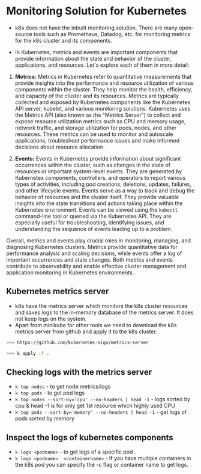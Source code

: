 # Monitoring Solution for Kubernetes

- k8s does not have the inbuilt monitoring solution. There are many open-source tools such as Prometheus, Datadog, etc. for monitoring metrics for the k8s cluster and its components.

- In Kubernetes, metrics and events are important components that provide information about the state and behavior of the cluster, applications, and resources. Let's explore each of them in more detail:

1. **Metrics:** Metrics in Kubernetes refer to quantitative measurements that provide insights into the performance and resource utilization of various components within the cluster. They help monitor the health, efficiency, and capacity of the cluster and its resources. Metrics are typically collected and exposed by Kubernetes components like the Kubernetes API server, kubelet, and various monitoring solutions. Kubernetes uses the Metrics API (also known as the "Metrics Server") to collect and expose resource utilization metrics such as CPU and memory usage, network traffic, and storage utilization for pods, nodes, and other resources. These metrics can be used to monitor and autoscale applications, troubleshoot performance issues and make informed decisions about resource allocation.

2. **Events:** Events in Kubernetes provide information about significant occurrences within the cluster, such as changes in the state of resources or important system-level events. They are generated by Kubernetes components, controllers, and operators to report various types of activities, including pod creations, deletions, updates, failures, and other lifecycle events. Events serve as a way to track and debug the behavior of resources and the cluster itself. They provide valuable insights into the state transitions and actions taking place within the Kubernetes environment. Events can be viewed using the `kubectl` command-line tool or queried via the Kubernetes API. They are especially useful for troubleshooting, identifying issues, and understanding the sequence of events leading up to a problem.

Overall, metrics and events play crucial roles in monitoring, managing, and diagnosing Kubernetes clusters. Metrics provide quantitative data for performance analysis and scaling decisions, while events offer a log of important occurrences and state changes. Both metrics and events contribute to observability and enable effective cluster management and application monitoring in Kubernetes environments.
## Kubernetes metrics server
- k8s have the metrics server which monitors the k8s cluster resources and saves logs to the in-memory database of the metrics server. It does not keep logs on the system.
- Apart from minikube for other tools we need to download the k8s metrics server from github and apply it to the k8s cluster.
``` bash 
>>> https://github.com/kubernetes-sigs/metrics-server

>>> k apply -f . 
```
## Checking logs with the metrics server
- `k top nodes` - to get node metrics/logs
- `k top pods` - to get pod logs
- `k top nodes --sort-by='cpu' --no-headers | head -1` - logs sorted by cpu & head -1 is for only get 1st resource which highly used CPU
- `k top pods --sort-by='memory' --no-headers | head -1` - get logs of pods sorted by memory

## Inspect the logs of kubernetes components
- `k logs <podname>` - to get logs of a specific pod
- `k logs <podname>  <containername>` - If you have multiple containers in the k8s pod you can specify the -c flag or container name to get logs.

